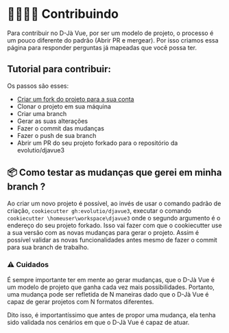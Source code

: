 # 🫱🏻‍🫲🏽 Contribuindo

Para contribuir no D-Jà Vue, por ser um modelo de projeto, o processo é um pouco diferente do padrão (Abrir PR e mergear). Por isso criamos essa página para responder perguntas já mapeadas que você possa ter.

## Tutorial para contribuir:

Os passos são esses:
- [Criar um fork do projeto para a sua conta](https://github.com/evolutio/djavue3/fork)
- Clonar o projeto em sua máquina
- Criar uma branch
- Gerar as suas alterações
- Fazer o commit das mudanças
- Fazer o push de sua branch
- Abrir um PR do seu projeto forkado para o repositório da evolutio/djavue3


## 📦 Como testar as mudanças que gerei em minha branch ?

Ao criar um novo projeto é possível, ao invés de usar o comando padrão de criação, `cookiecutter gh:evolutio/djavue3`, executar o comando `cookiecutter \homeuser\workspace\djavue3` onde o segundo argumento é o endereço do seu projeto forkado. Isso vai fazer com que o cookiecutter use a sua versão com as novas mudanças para gerar o projeto. Assim é possível validar as novas funcionalidades antes mesmo de fazer o commit para sua branch de trabalho.

### ⚠️ Cuidados
<p>
    É sempre importante ter em mente ao gerar mudanças, que o D-Jà Vue é um modelo de projeto que ganha cada vez mais possibilidades. Portanto, uma mudança pode ser refletida de N maneiras dado que o D-Jà Vue é capaz de gerar projetos com N formatos diferentes.
</p>
<p>
    Dito isso, é importantíssimo que antes de propor uma mudança, ela tenha sido validada nos cenários em que o D-Jà Vue é capaz de atuar.
</p>
